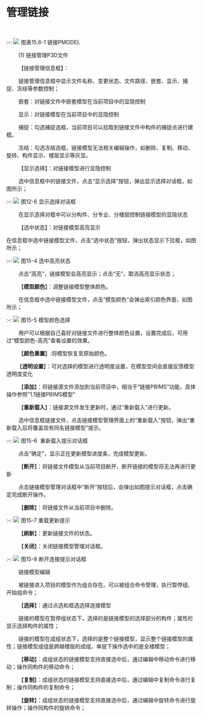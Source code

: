 # 管理链接
<br/>

:-: ![](images/15.6.1.png)
图表15.6-1 链接PMODEL

&emsp;&emsp; (1) 链接管理P3D文件

&emsp;&emsp; 【链接管理信息框】：

&emsp;&emsp; 链接管理信息框中显示文件名称、变更状态、文件路径、嵌套、显示、捕捉、冻结等参数控制；

&emsp;&emsp; 嵌套：对链接文件中嵌套模型在当前项目中的显隐控制

&emsp;&emsp; 显示：对链接模型在当前项目中的显隐控制

&emsp;&emsp; 捕捉：勾选捕捉选框，当前项目可以拾取到链接文件中构件的捕捉点进行建模。

&emsp;&emsp; 冻结：勾选冻结选框，链接模型无法相关编辑操作，如删除、复制、移动、旋转、构件显示、楼层显示等灰显。

&emsp;&emsp; 【显示选择】：对链接模型进行显隐控制

&emsp;&emsp; 选中信息框中的链接文件，点击“显示选择”按钮，弹出显示选择对话框，如图所示；

:-: ![](images/12.6.png)
图12-6 显示选择对话框

&emsp;&emsp; 在显示选择对框中可以分构件、分专业、分楼层控制链接模型的显隐状态

&emsp;&emsp; 【选中状态】：对链接模型高亮显示

在信息框中选中链接模型文件，点击“选中状态”按钮，弹出状态显示下拉框，如图所示；

:-: ![](images/15.4.png)
图15\-4 选中高亮状态

&emsp;&emsp; 点击“高亮”，链接模型会高亮显示；点击“无”，取消高亮显示状态；

&emsp;&emsp; 【**模型颜色**】：调整链接模型整体颜色。

&emsp;&emsp; 在信息框中选中链接模型文件，点击“模型颜色”会弹出索引颜色界面，如图所示；

:-: ![](images/15.5.png)
图15\-5 模型颜色选择

&emsp;&emsp; 用户可以根据自己喜好对链接文件进行整体颜色设置，设置完成后，可用过“模型颜色\-高亮”查看设置的效果。

&emsp;&emsp; 【**颜色重置**】:将模型恢复至原始颜色。

&emsp;&emsp;【**透明设置**】：可对选择的模型进行透明度设置，在模型空间会直接反馈模型透明度变化

&emsp;&emsp; 【**添加**】：将链接源文件添加到当前项目中，相当于“链接PBIMS”功能，具体操作参照“1.1链接PBIMS模型”

&emsp;&emsp; 【**重新载入**】：链接源文件发生更新时，通过“重新载入”进行更新。

&emsp;&emsp; 选中信息框链接文件，点击链接模型管理界面上的“重新载入”按钮，弹出“重新载入后将覆盖现有同名链接模型”提示。

:-: ![](images/15.6.png)
图15\-6  重新载入提示对话框

&emsp;&emsp; 点击“确定”，显示正在更新模型进度条，完成模型更新。

&emsp;&emsp; 【**断开**】：将链接文件模型从当前项目断开，断开链接的模型将无法再进行更新

&emsp;&emsp; 点击链接模型管理对话框中“断开”按钮后，会弹出如图提示对话框，点击确定完成断开操作。

&emsp;&emsp; 【**删除**】：将链接文件从当前项目中删除。

:-: ![](images/15.7.png)
图15\-7 重载更新提示

&emsp;&emsp; 【**刷新**】：更新链接文件的状态。

&emsp;&emsp; 【**关闭**】：关闭链接模型管理对话框。

:-: ![](images/15.8.png)
图15\-8 断开连接提示对话框

&emsp;&emsp; 链接模型编辑

&emsp;&emsp; 被链接进入项目的模型作为组合存在。可以被组合命令管理，执行暂停组、开始组命令；

&emsp;&emsp; 【**选择**】：通过点选和框选选择连接模型

&emsp;&emsp; 链接的模型在暂停组状态下，选择的是链接模型的选择部分的构件；属性栏显示选择构件的属性；

&emsp;&emsp; 链接的模型在成组状态下，选择的是整个链接模型，显示整个链接模型的属性；链接模型成组是跨越楼层的成组，单层下操作选中的是全楼模型；

&emsp;&emsp; 【**移动**】：成组状态的链接模型支持直接选中后，通过编辑中移动命令进行移动；操作同构件的移动命令；

&emsp;&emsp; 【**复制**】：成组状态的链接模型支持直接选中后，通过编辑中复制命令进行复制；操作同构件的复制命令；

&emsp;&emsp; 【**旋转**】：成组状态的链接模型支持直接选中后，通过编辑中旋转命令进行旋转操作；操作同构件的旋转命令；